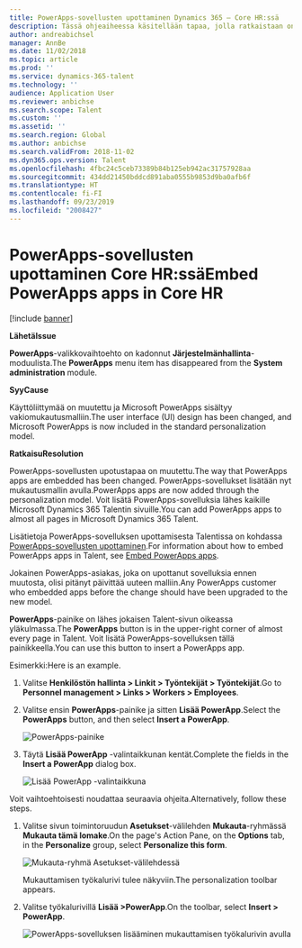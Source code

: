 ```yaml
---
title: PowerApps-sovellusten upottaminen Dynamics 365 – Core HR:ssä
description: Tässä ohjeaiheessa käsitellään tapaa, jolla ratkaistaan ongelma, jossa PowerApps-valikkovaihtoehto on kadonnut järjestelmänhallintamoduulista.
author: andreabichsel
manager: AnnBe
ms.date: 11/02/2018
ms.topic: article
ms.prod: ''
ms.service: dynamics-365-talent
ms.technology: ''
audience: Application User
ms.reviewer: anbichse
ms.search.scope: Talent
ms.custom: ''
ms.assetid: ''
ms.search.region: Global
ms.author: anbichse
ms.search.validFrom: 2018-11-02
ms.dyn365.ops.version: Talent
ms.openlocfilehash: 4fbc24c5ceb73389b84b125eb942ac31757928aa
ms.sourcegitcommit: 434dd21450bddcd891aba0555b9853d9ba0afb6f
ms.translationtype: HT
ms.contentlocale: fi-FI
ms.lasthandoff: 09/23/2019
ms.locfileid: "2008427"
---
```

# <a name="embed-powerapps-apps-in-core-hr"></a><span data-ttu-id="29342-103">PowerApps-sovellusten upottaminen Core HR:ssä</span><span class="sxs-lookup"><span data-stu-id="29342-103">Embed PowerApps apps in Core HR</span></span>

[!include [banner](includes/banner.md)]

<span data-ttu-id="29342-104">**Lähetä**</span><span class="sxs-lookup"><span data-stu-id="29342-104">**Issue**</span></span>

<span data-ttu-id="29342-105">**PowerApps**-valikkovaihtoehto on kadonnut **Järjestelmänhallinta**-moduulista.</span><span class="sxs-lookup"><span data-stu-id="29342-105">The **PowerApps** menu item has disappeared from the **System administration** module.</span></span>

<span data-ttu-id="29342-106">**Syy**</span><span class="sxs-lookup"><span data-stu-id="29342-106">**Cause**</span></span>

<span data-ttu-id="29342-107">Käyttöliittymää on muutettu ja Microsoft PowerApps sisältyy vakiomukautusmalliin.</span><span class="sxs-lookup"><span data-stu-id="29342-107">The user interface (UI) design has been changed, and Microsoft PowerApps is now included in the standard personalization model.</span></span>

<span data-ttu-id="29342-108">**Ratkaisu**</span><span class="sxs-lookup"><span data-stu-id="29342-108">**Resolution**</span></span>

<span data-ttu-id="29342-109">PowerApps-sovellusten upotustapaa on muutettu.</span><span class="sxs-lookup"><span data-stu-id="29342-109">The way that PowerApps apps are embedded has been changed.</span></span> <span data-ttu-id="29342-110">PowerApps-sovellukset lisätään nyt mukautusmallin avulla.</span><span class="sxs-lookup"><span data-stu-id="29342-110">PowerApps apps are now added through the personalization model.</span></span> <span data-ttu-id="29342-111">Voit lisätä PowerApps-sovelluksia lähes kaikille Microsoft Dynamics 365 Talentin sivuille.</span><span class="sxs-lookup"><span data-stu-id="29342-111">You can add PowerApps apps to almost all pages in Microsoft Dynamics 365 Talent.</span></span>

<span data-ttu-id="29342-112">Lisätietoja PowerApps-sovelluksen upottamisesta Talentissa on kohdassa [PowerApps-sovellusten upottaminen](https://docs.microsoft.com/dynamics365/unified-operations/fin-and-ops/get-started/embed-power-apps).</span><span class="sxs-lookup"><span data-stu-id="29342-112">For information about how to embed PowerApps apps in Talent, see [Embed PowerApps apps](https://docs.microsoft.com/dynamics365/unified-operations/fin-and-ops/get-started/embed-power-apps).</span></span>

<span data-ttu-id="29342-113">Jokainen PowerApps-asiakas, joka on upottanut sovelluksia ennen muutosta, olisi pitänyt päivittää uuteen malliin.</span><span class="sxs-lookup"><span data-stu-id="29342-113">Any PowerApps customer who embedded apps before the change should have been upgraded to the new model.</span></span>

<span data-ttu-id="29342-114">**PowerApps**-painike on lähes jokaisen Talent-sivun oikeassa yläkulmassa.</span><span class="sxs-lookup"><span data-stu-id="29342-114">The **PowerApps** button is in the upper-right corner of almost every page in Talent.</span></span> <span data-ttu-id="29342-115">Voit lisätä PowerApps-sovelluksen tällä painikkeella.</span><span class="sxs-lookup"><span data-stu-id="29342-115">You can use this button to insert a PowerApps app.</span></span>

<span data-ttu-id="29342-116">Esimerkki:</span><span class="sxs-lookup"><span data-stu-id="29342-116">Here is an example.</span></span>

1. <span data-ttu-id="29342-117">Valitse **Henkilöstön hallinta \> Linkit \> Työntekijät \> Työntekijät**.</span><span class="sxs-lookup"><span data-stu-id="29342-117">Go to **Personnel management \> Links \> Workers \> Employees**.</span></span>
2. <span data-ttu-id="29342-118">Valitse ensin **PowerApps**-painike ja sitten **Lisää PowerApp**.</span><span class="sxs-lookup"><span data-stu-id="29342-118">Select the **PowerApps** button, and then select **Insert a PowerApp**.</span></span>

    ![PowerApps-painike](media/png.png)

3. <span data-ttu-id="29342-120">Täytä **Lisää PowerApp** -valintaikkunan kentät.</span><span class="sxs-lookup"><span data-stu-id="29342-120">Complete the fields in the **Insert a PowerApp** dialog box.</span></span>

    ![Lisää PowerApp -valintaikkuna](media/insert-powerapp.png)

<span data-ttu-id="29342-122">Voit vaihtoehtoisesti noudattaa seuraavia ohjeita.</span><span class="sxs-lookup"><span data-stu-id="29342-122">Alternatively, follow these steps.</span></span>

1. <span data-ttu-id="29342-123">Valitse sivun toimintoruudun **Asetukset**-välilehden **Mukauta**-ryhmässä **Mukauta tämä lomake**.</span><span class="sxs-lookup"><span data-stu-id="29342-123">On the page's Action Pane, on the **Options** tab, in the **Personalize** group, select **Personalize this form**.</span></span>

    ![Mukauta-ryhmä Asetukset-välilehdessä](media/options.png)

    <span data-ttu-id="29342-125">Mukauttamisen työkalurivi tulee näkyviin.</span><span class="sxs-lookup"><span data-stu-id="29342-125">The personalization toolbar appears.</span></span>

2. <span data-ttu-id="29342-126">Valitse työkalurivillä **Lisää \>PowerApp**.</span><span class="sxs-lookup"><span data-stu-id="29342-126">On the toolbar, select **Insert \> PowerApp**.</span></span>

    ![PowerApps-sovelluksen lisääminen mukauttamisen työkalurivin avulla](media/powerapp-bar.png)
